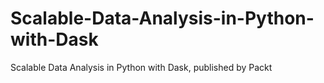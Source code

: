 # Scalable-Data-Analysis-in-Python-with-Dask
Scalable Data Analysis in Python with Dask, published by Packt
